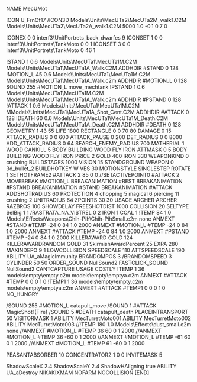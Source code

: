 NAME MecUMot

ICON U_FrnOf17
/ICON3D Models\Units\MecUTa2\MecUTa2M_walk1.C2M Models\Units\MecUTa2\MecUTa2A_walk1.C2M 5000 1.0 -0.1 0.7 0 

ICONEX 0 0 interf3\UnitPortrets\_back_dwarfes 9
ICONSET 1 0 0 interf3\UnitPortrets\TankMoto 0 0 1
ICONSET 3 0 0 interf3\UnitPortrets\TankMoto 0 46 1

!STAND          1 0.6 Models\Units\MecUTa1\MecUTa1M.C2M Models\Units\MecUTa1\MecUTa1A_Walk.C2M
ADDHDIR #STAND 0 128                                          
!MOTION_L      45 0.6 Models\Units\MecUTa1\MecUTa1M.C2M Models\Units\MecUTa1\MecUTa1A_Walk.c2m
ADDHDIR #MOTION_L 0 128
SOUND 255 #MOTION_L move_mechtank
!PSTAND        1  0.6 Models\Units\MecUTa1\MecUTa1M.C2M Models\Units\MecUTa1\MecUTa1A_Walk.c2m
ADDHDIR #PSTAND 0 128                                      
!ATTACK        1 0.6 Models\Units\MecUTa1\MecUTa1M.C2M MModels\Units\MecUTa1\MecUTa1A_Shot_Cent.C2M
ADDHDIR #ATTACK 0 128
!DEATH         60 0.6 Models\Units\MecUTa1\MecUTa1M_Death.C2M Models\Units\MecUTa1\MecUTa1A_Death.C2M
ADDHDIR #DEATH 0 128
GEOMETRY 1 43 55
LIFE     1800
RECTANGLE 0 0 70 80
DAMAGE   0 15
ATTACK_RADIUS 0 0 600
ATTACK_PAUSE 0 200
DET_RADIUS 0 0 8000
ADD_ATTACK_RADIUS 0 64
SEARCH_ENEMY_RADIUS 700
MATHERIAL 1 WOOD
CANKILL 5 BODY BUILDING WOOD FLY IRON
ATTMASK 0 5 BODY BUILDING WOOD FLY IRON
PRICE 2 GOLD 400 IRON 330 
WEAPONKIND 0 crushing
BUILDSTAGES 1000
VISION 15
STANDGROUND
WEAPON 0 3d_bullet_2
BUILDHOTKEY		W
VES 30
MOTIONSTYLE SINGLESTEP
ROTATE 1
SETHOTFRAME2 #ATTACK 2 85 0 0
//SETACTIVEPOINT0 #ATTACK 2
MOVEBREAK #MOTION_L
BREAKANIMATION #REST
BREAKANIMATION #PSTAND
BREAKANIMATION #STAND
BREAKANIMATION #ATTACK
ADDSHOTRADIUS 60
PROTECTION 4 chopping 5 magical 6 piercing 11 crushing 2
UNITRADIUS 64
ZPOINTS 30 30
USAGE ARCHER
ARCHER
RAZBROS 100
SHOWDELAY
FREESHOTDIST 1000
COLLISION 20
SELTYPE SelBig 1 1
/RASTRATA_NA_VISTREL 0 2 IRON 1 COAL 1
!TEMP 84 1.0 Models\Effects\Weapons\Chih-Pih\Chih-PihSmall.c2m none
ANMEXT #STAND #TEMP -24 0 84 1.0 2000
ANMEXT #MOTION_L #TEMP -24 0 84 1.0 2000
ANMEXT #ATTACK #TEMP -24 0 84 1.0 2000
ANMEXT #PSTAND #TEMP -24 0 84 1.0 2000
KILLERAWARD             GOLD 124
KILLERAWARDRANDOM       GOLD 31
SkirmishAwardPercent 25
EXPA 280
MAXINDEPO 9 1
LOWCOLLISION
SPEEDSCALE 110
ATTSPEEDSCALE 190
ABILITY	UA_aMagicImmunity
BRANDOMPOS 3
/BRANDOMSPEED 3
CYLINDER 50 50
ORDER_SOUND NullSound2
FASTCLICK_SOUND NullSound2
CANTCAPTURE
USAGE COSTLY
!TEMP  1 36 models\empty\empty.c2m models\empty\emptya.c2m
ANMEXT #ATTACK #TEMP 0 0 0 1 0
!TEMP1  1 36 models\empty\empty.c2m models\empty\emptya.c2m
ANMEXT #ATTACK #TEMP1 0 0 0 1 0
NO_HUNGRY

/SOUND 255 #MOTION_L catapult_move
/SOUND 1 #ATTACK MagicShot1(Fire)
/SOUND 5 #DEATH catapult_death
PLACEINTRANSPORT 50
VISITORMASK 1
ABILITY MecTurretMoto001
ABILITY MecTurretMoto002
ABILITY MecTurretMoto003
//!TEMP 180 1.0 Models\Effects\dust_small.c2m none
//ANMEXT #MOTION_L #TEMP 36 60 0 1 2000
//ANMEXT #MOTION_L #TEMP 36 -60 0 1 2000
//ANMEXT #MOTION_L #TEMP -61 60 0 1 2000
//ANMEXT #MOTION_L #TEMP 61 -60 0 1 2000

PEASANTABSORBER 10
CONCENTRATOR2 1 0 0
INVITEMASK 5

ShadowScaleX 2.4
ShadowScaleY 2.4
ShadowHAligning true
ABILITY UA_aDestroy
NIKAKIXMAM
NOFARM
NOCOLLISION
[END]
                       